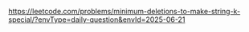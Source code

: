 https://leetcode.com/problems/minimum-deletions-to-make-string-k-special/?envType=daily-question&envId=2025-06-21